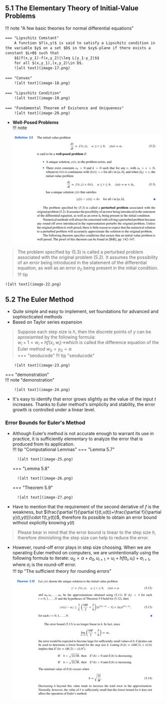 ## 5.1 The Elementary Theory of Initial-Value Problems  
!!! note "A few basic theories for normal differential equations"  
    
    === "Lipschitz Comstant"
        A function $f(x,y)$ is said to satisfy a Lipschitz condition in the variable $y$ on a set $D$ in the $xy$-plane if there exists a constant $L>0$ such that
        $$|f(x,y_1)-f(x,y_2)|\leq L|y_1-y_2|$$
        for all $(x,y_1),(x,y_2)\in D$.  
        ![alt text](image-17.png)  

    === "Convex"  
        ![alt text](image-18.png)  

    === "Lipschitz Condition"  
        ![alt text](image-19.png)  

    === "Fundamental Theorem of Existence and Uniqueness"  
        ![alt text](image-20.png)  

* **Well-Posed Problems**  
!!! note  
    
    ![alt text](image-21.png)  

> The problem specified by (5.3) is called a perturbed problem associated with the original problem (5.2). It assumes the possibility of an error being introduced in the statement of the differential equation, as well as an error $\sigma_0$ being present in the initial condition.   
!!! tip  

    ![alt text](image-22.png)   

## 5.2 The Euler Method  
* Quite simple and easy to implement, set foundations for advanced and sophiscticated methods  
* Based on Taylor series expansion  
> Suppose each step size is $h$, then the discrete points of $y$ can be aproxiamted by the following formula:  
> $w_i+1=w_i+hf(x_i,w_i)$->which is called the difference equation of the Euler method
> $w_0=y_0=\alpha$  
=== "seoducode"
    !!! tip "seoducode"  
    
        ![alt text](image-23.png)   
=== "demonstration"   
    !!! note "demonstration"  
    
        ![alt text](image-24.png)  

* It's easy to identify that error grows slightly as the value of the input $t$ increases. Thanks to Euler method's simplicity and  stability, the error growth is controlled under a linear level.
### Error Bounds for Euler's Method  
* Although Euler’s method is not accurate enough to warrant its use in practice, it is sufficiently elementary to analyze the error that is produced from its application.   
!!! tip "Computational Lemmas" 
    === "Lemma 5.7"
    
        ![alt text](image-25.png)  

    === "Lemma 5.8"  

        ![alt text](image-26.png)  

    === "Theorem 5.9"  

        ![alt text](image-27.png)  

* Have to mention that the requirement of the second deriative of $f$ is the weakness, but $\frac{\partial f}{\partial t}(t,u(t))+\frac{\partial f}{\partial y}(t,y(t))\cdot f(t,y(t))$, therefore its possible to obtain an error bound without explicitly knowing $y(t)$    
> Please bear in  mind that the error bound is linear to the step size $h$, therefore diminishing the step size can help to reduce the error.    

* However, round-off error plays in step size choosing. When we are operating Euler method on computers, we are unintentionally using the following formula to iterate: $u_0=\alpha+\sigma_0, u_{i+1}=u_i+hf(t_i,u_i)+\sigma_{i+1}$, where $\sigma_{i}$ is the round-off error.    
!!! tip "The sufficient theory for rounding errors"  

     ![alt text](image-28.png)  







       
    